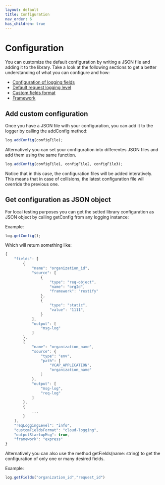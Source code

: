 ```yaml
---
layout: default
title: Configuration
nav_order: 6
has_children: true
---
```


# Configuration

You can customize the default configuration by writing a JSON file and adding it to the library. Take a look at the following sections to get a better understanding of what you can configure and how:
* [Configuration of logging fields](/cf-nodejs-logging-support/configuration/fields/)
* [Default request logging level](/cf-nodejs-logging-support/configuration/defaultreqlevel/)
* [Custom fields format](/cf-nodejs-logging-support/configuration/customfieldsformat/)
* [Framework](/cf-nodejs-logging-support/configuration/framework/)


## Add custom configuration
Once you have a JSON file with your configuration, you can add it to the logger by calling the addConfig method:
```ts
log.addConfig(configFile);
```

Alternatively you can set your configuration into differentes JSON files and add them using the same function.
```ts
log.addConfig(configFile1, configFile2, configFile3);
```
Notice that in this case, the configuration files will be added interatively. This means that in case of collisions, the latest configuration file will override the previous one.

## Get configuration as JSON object

For local testing purposes you can get the setted library configuration as JSON object by calling getConfig from any logging instance:

Example:
```ts
log.getConfig();
```

Which will return something like:
```ts
{
    "fields": [
        {
            "name": "organization_id",
            "source": [
                {
                    "type": "req-object",
                    "name": "orgId",
                    "framework": "restify"
                },
                {
                    "type": "static",
                    "value": "1111",
                }
            ],
            "output": [
                "msg-log"
            ]
        },
        {
            "name": "organization_name",
            "source": {
                "type": "env",
                "path": [
                    "VCAP_APPLICATION",
                    "organization_name"
                ]
            },
            "output": [
                "msg-log",
                "req-log"
            ]
        },
        {
            ...
        }
    ],
    "reqLoggingLevel": "info",
    "customFieldsFormat": "cloud-logging",
    "outputStartupMsg": true,
    "framework": "express"
}
```

Alternatively you can also use the method getFields(name: string) to get the configuration of only one or many desired fields.

Example:

```ts
log.getFields("organization_id","request_id")
```
